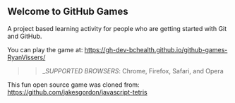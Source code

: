 ## Welcome to GitHub Games

A project based learning activity for people who are getting started with Git and GitHub.

You can play the game at: https://gh-dev-bchealth.github.io/github-games-RyanVissers/

>> _*SUPPORTED BROWSERS*: Chrome, Firefox, Safari, and Opera

This fun open source game was cloned from: https://github.com/jakesgordon/javascript-tetris
